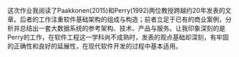 这次作业我阅读了Paakkonen(2015)和Perry(1992)两位教授跨越约20年发表的文章。后者的工作注重软件基础架构的组成与构造；前者立足于已有的商业案例，分析并总结出一套大数据系统的参考架构、技术、产品与服务。让我印象深刻的是Perry的工作，在软件工程这一学科尚不成熟时，发表的观点基础却深刻，有牢固的正确性和良好的延展性，在现代软件开发的过程中基本适用。